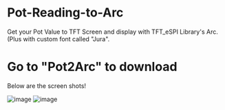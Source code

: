 # Pot-Reading-to-Arc

Get your Pot Value to TFT Screen and display with TFT_eSPI Library's Arc. (Plus with custom font called "Jura".

# Go to "Pot2Arc" to download

Below are the screen shots!

![image](https://github.com/user-attachments/assets/a2aef9de-4a52-43b2-a448-98670940984f) ![image](https://github.com/user-attachments/assets/2e741f98-66b1-4ee2-8bb8-8af951f5bf27)



